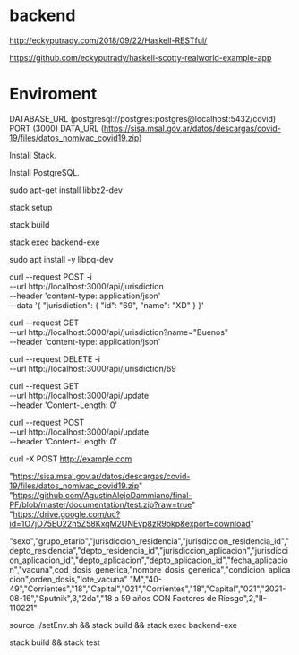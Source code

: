 # backend

http://eckyputrady.com/2018/09/22/Haskell-RESTful/

https://github.com/eckyputrady/haskell-scotty-realworld-example-app

# Enviroment

DATABASE_URL (postgresql://postgres:postgres@localhost:5432/covid)
PORT (3000)
DATA_URL (https://sisa.msal.gov.ar/datos/descargas/covid-19/files/datos_nomivac_covid19.zip)

Install Stack.

Install PostgreSQL.

sudo apt-get install libbz2-dev

stack setup

stack build

stack exec backend-exe

sudo apt install -y libpq-dev


curl --request POST -i \
   --url http://localhost:3000/api/jurisdiction \
   --header 'content-type: application/json' \
   --data '{ "jurisdiction": { "id": "69", "name": "XD" } }'

curl --request GET \
   --url http://localhost:3000/api/jurisdiction?name="Buenos" \
   --header 'content-type: application/json'
   
curl --request DELETE -i \
   --url http://localhost:3000/api/jurisdiction/69

curl --request GET \
   --url http://localhost:3000/api/update\
   --header 'Content-Length: 0'

curl --request POST \
   --url http://localhost:3000/api/update\
   --header 'Content-Length: 0'

curl -X POST http://example.com

"https://sisa.msal.gov.ar/datos/descargas/covid-19/files/datos_nomivac_covid19.zip"
"https://github.com/AgustinAlejoDammiano/final-PF/blob/master/documentation/test.zip?raw=true"
"https://drive.google.com/uc?id=1O7jO75EU22h5Z58KxqM2UNEvp8zR9okp&export=download"

"sexo","grupo_etario","jurisdiccion_residencia","jurisdiccion_residencia_id","depto_residencia","depto_residencia_id","jurisdiccion_aplicacion","jurisdiccion_aplicacion_id","depto_aplicacion","depto_aplicacion_id","fecha_aplicacion","vacuna",cod_dosis_generica,"nombre_dosis_generica","condicion_aplicacion",orden_dosis,"lote_vacuna"
"M","40-49","Corrientes","18","Capital","021","Corrientes","18","Capital","021","2021-08-16","Sputnik",3,"2da","18 a 59 años CON Factores de Riesgo",2,"II-110221"

source ./setEnv.sh && stack build && stack exec backend-exe

stack build && stack test
